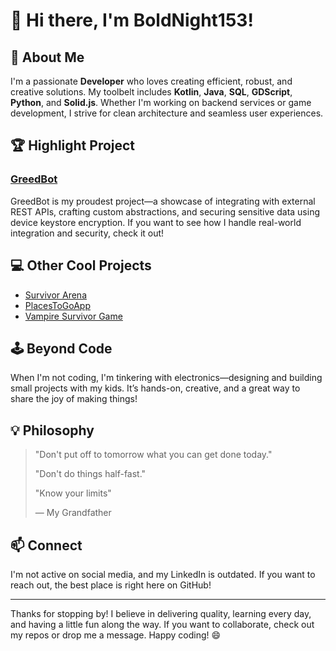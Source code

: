 # 👋 Hi there, I'm BoldNight153!

## 🚀 About Me

I'm a passionate **Developer** who loves creating efficient, robust, and creative solutions. My toolbelt includes **Kotlin**, **Java**, **SQL**, **GDScript**, **Python**, and **Solid.js**. Whether I'm working on backend services or game development, I strive for clean architecture and seamless user experiences.

## 🏆 Highlight Project

### [GreedBot](https://github.com/BoldNight153/GreedBot)
GreedBot is my proudest project—a showcase of integrating with external REST APIs, crafting custom abstractions, and securing sensitive data using device keystore encryption. If you want to see how I handle real-world integration and security, check it out!

## 💻 Other Cool Projects
- [Survivor Arena](https://github.com/BoldNight153/survivor-arena)
- [PlacesToGoApp](https://github.com/BoldNight153/PlacesToGoApp)
- [Vampire Survivor Game](https://github.com/BoldNight153/Vampire-Survivor-Game)

## 🕹️ Beyond Code

When I'm not coding, I'm tinkering with electronics—designing and building small projects with my kids. It’s hands-on, creative, and a great way to share the joy of making things!

## 💡 Philosophy

> "Don't put off to tomorrow what you can get done today."
>
> "Don't do things half-fast."  
>
> "Know your limits"
>
> — My Grandfather

## 📫 Connect

I'm not active on social media, and my LinkedIn is outdated. If you want to reach out, the best place is right here on GitHub!

---

Thanks for stopping by! I believe in delivering quality, learning every day, and having a little fun along the way. If you want to collaborate, check out my repos or drop me a message. Happy coding! 😄
